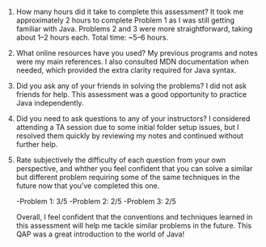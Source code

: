 1. How many hours did it take to complete this assessment?
    It took me approximately 2 hours to complete Problem 1 as I was still getting familiar with Java. Problems 2 and 3 were more straightforward, taking about 1–2 hours each. Total time: ~5–6 hours.

2. What online resources have you used?
    My previous programs and notes were my main references. I also consulted MDN documentation when needed, which provided the extra clarity required for Java syntax.

3. Did you ask any of your friends in solving the problems?
    I did not ask friends for help. This assessment was a good opportunity to practice Java independently.

4. Did you need to ask questions to any of your instructors?
    I considered attending a TA session due to some initial folder setup issues, but I resolved them quickly by reviewing my notes and continued without further help.

5. Rate subjectively the difficulty of each question from your own perspective, and whther you feel confident that you can solve a similar but different problem requiring some of the same techniques in the future now that you've completed this one.
    
    -Problem 1: 3/5
    -Problem 2: 2/5
    -Problem 3: 2/5

    Overall, I feel confident that the conventions and techniques learned in this assessment will help me tackle similar problems in the future. This QAP was a great introduction to the world of Java!
